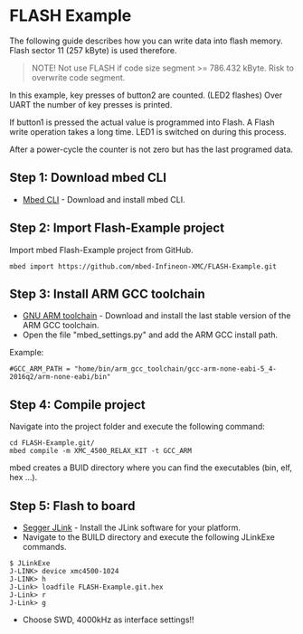 # FLASH Example

The following guide describes how you can write data into flash memory.
Flash sector 11 (257 kByte) is used therefore.

> NOTE! Not use FLASH if code size segment >= 786.432 kByte. Risk to overwrite code segment.

In this example, key presses of button2 are counted. (LED2 flashes)
Over UART the number of key presses is printed.

If button1 is pressed the actual value is programmed into Flash.
A Flash write operation takes a long time. LED1 is switched on during this process.

After a power-cycle the counter is not zero but has the last programed data.

## Step 1: Download mbed CLI

* [Mbed CLI](https://docs.mbed.com/docs/mbed-os-handbook/en/latest/dev_tools/cli/#installing-mbed-cli) - Download and install mbed CLI.

## Step 2: Import Flash-Example project

Import mbed Flash-Example project from GitHub.

```
mbed import https://github.com/mbed-Infineon-XMC/FLASH-Example.git
```

## Step 3: Install ARM GCC toolchain

* [GNU ARM toolchain](https://launchpad.net/gcc-arm-embedded) - Download and install the last stable version of the ARM GCC toolchain.
* Open the file "mbed_settings.py" and add the ARM GCC install path.

Example:
```
#GCC_ARM_PATH = "home/bin/arm_gcc_toolchain/gcc-arm-none-eabi-5_4-2016q2/arm-none-eabi/bin"
```
## Step 4: Compile project

Navigate into the project folder and execute the following command:
```
cd FLASH-Example.git/
mbed compile -m XMC_4500_RELAX_KIT -t GCC_ARM
```
mbed creates a BUID directory where you can find the executables (bin, elf, hex ...).

## Step 5: Flash to board

* [Segger JLink](https://www.segger.com/downloads/jlink) - Install the JLink software for your platform.
* Navigate to the BUILD directory and execute the following JLinkExe commands.
```
$ JLinkExe
J-LINK> device xmc4500-1024
J-LINK> h
J-Link> loadfile FLASH-Example.git.hex
J-Link> r
J-Link> g
```
* Choose SWD, 4000kHz as interface settings!!
